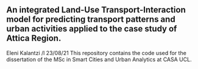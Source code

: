 ## An integrated Land-Use Transport-Interaction model for predicting transport patterns and urban activities applied to the case study of Attica Region.
Eleni Kalantzi /l
23/08/21
This repository contains the code used for the dissertation of the MSc in Smart Cities and Urban Analytics at CASA UCL. 

